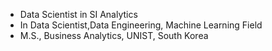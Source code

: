 - Data Scientist in SI Analytics 
- In Data Scientist,Data Engineering, Machine Learning Field
- M.S., Business Analytics, UNIST, South Korea
